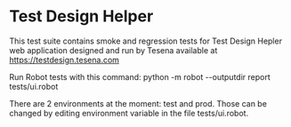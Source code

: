 # Test Design Helper

This test suite contains smoke and regression tests for Test Design Hepler web application designed and run by Tesena available at https://testdesign.tesena.com

Run Robot tests with this command:
python -m robot --outputdir report tests/ui.robot  

There are 2 environments at the moment: test and prod. Those can be changed by editing environment variable in the file tests/ui.robot.